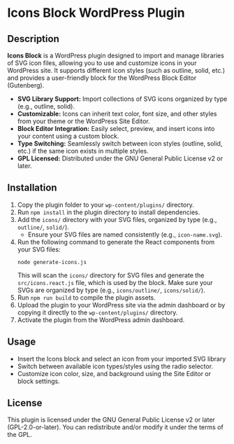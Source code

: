 # Icons Block WordPress Plugin

## Description

**Icons Block** is a WordPress plugin designed to import and manage libraries of SVG icon files, allowing you to use and customize icons in your WordPress site. It supports different icon styles (such as outline, solid, etc.) and provides a user-friendly block for the WordPress Block Editor (Gutenberg).

- **SVG Library Support:** Import collections of SVG icons organized by type (e.g., outline, solid).
- **Customizable:** Icons can inherit text color, font size, and other styles from your theme or the WordPress Site Editor.
- **Block Editor Integration:** Easily select, preview, and insert icons into your content using a custom block.
- **Type Switching:** Seamlessly switch between icon styles (outline, solid, etc.) if the same icon exists in multiple styles.
- **GPL Licensed:** Distributed under the GNU General Public License v2 or later.

## Installation

1. Copy the plugin folder to your `wp-content/plugins/` directory.
2. Run `npm install` in the plugin directory to install dependencies.
3. Add the `icons/` directory with your SVG files, organized by type (e.g., `outline/`, `solid/`).
   - Ensure your SVG files are named consistently (e.g., `icon-name.svg`).
4. Run the following command to generate the React components from your SVG files:
   ```
   node generate-icons.js
   ```
   This will scan the `icons/` directory for SVG files and generate the `src/icons.react.js` file, which is used by the block. Make sure your SVGs are organized by type (e.g., `icons/outline/`, `icons/solid/`).
5. Run `npm run build` to compile the plugin assets.
6. Upload the plugin to your WordPress site via the admin dashboard or by copying it directly to the `wp-content/plugins/` directory.
7. Activate the plugin from the WordPress admin dashboard.

## Usage

- Insert the Icons block and select an icon from your imported SVG library
- Switch between available icon types/styles using the radio selector.
- Customize icon color, size, and background using the Site Editor or block settings.

## License

This plugin is licensed under the GNU General Public License v2 or later (GPL-2.0-or-later). You can redistribute and/or modify it under the terms of the GPL.
